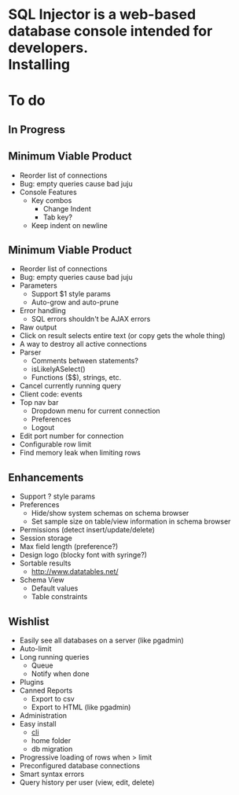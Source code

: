 SQL Injector is a web-based database console intended for developers.  
Installing
==========

To do
====
## In Progress

## Minimum Viable Product

* Reorder list of connections
* Bug: empty queries cause bad juju
* Console Features
  * Key combos
    * Change Indent
    * Tab key?
  * Keep indent on newline

## Minimum Viable Product

* Reorder list of connections
* Bug: empty queries cause bad juju
* Parameters
  * Support $1 style params
  * Auto-grow and auto-prune
* Error handling
  * SQL errors shouldn't be AJAX errors
* Raw output
* Click on result selects entire text (or copy gets the whole thing)
* A way to destroy all active connections
* Parser
  * Comments between statements?
  * isLikelyASelect()
  * Functions ($$), strings, etc.
* Cancel currently running query
* Client code: events
* Top nav bar
  * Dropdown menu for current connection
  * Preferences
  * Logout
* Edit port number for connection
* Configurable row limit
* Find memory leak when limiting rows

## Enhancements

* Support ? style params
* Preferences
  * Hide/show system schemas on schema browser
  * Set sample size on table/view information in schema browser
* Permissions (detect insert/update/delete)
* Session storage
* Max field length (preference?)
* Design logo (blocky font with syringe?)
* Sortable results
  * http://www.datatables.net/
* Schema View
  * Default values
  * Table constraints

## Wishlist  
* Easily see all databases on a server (like pgadmin)
* Auto-limit
* Long running queries
  * Queue
  * Notify when done
* Plugins
* Canned Reports
  * Export to csv
  * Export to HTML (like pgadmin)
* Administration
* Easy install
  * [cli](https://github.com/rlidwka/sinopia/blob/master/lib/cli.js)
  * home folder
  * db migration
* Progressive loading of rows when > limit
* Preconfigured database connections
* Smart syntax errors
* Query history per user (view, edit, delete)
